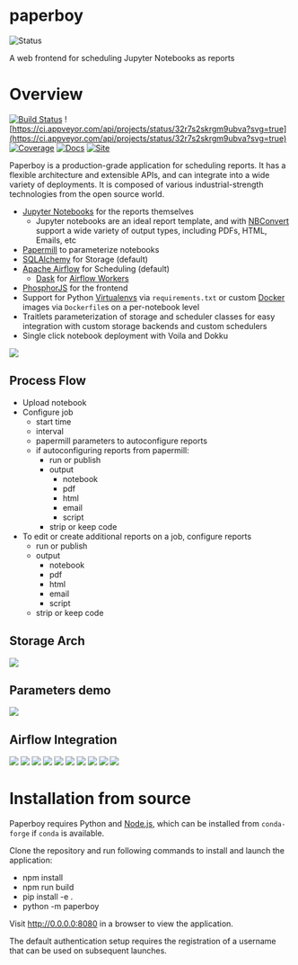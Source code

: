 # paperboy
![Status](https://img.shields.io/badge/Status-BETA%201-yellow.svg?&longCache=true&style=for-the-badge)

A web frontend for scheduling Jupyter Notebooks as reports


# Overview

[![Build Status](https://travis-ci.org/timkpaine/paperboy.svg?branch=master)](https://travis-ci.org/timkpaine/paperboy)
![https://ci.appveyor.com/api/projects/status/32r7s2skrgm9ubva?svg=true](https://ci.appveyor.com/api/projects/status/32r7s2skrgm9ubva?svg=true)
[![Coverage](https://codecov.io/gh/timkpaine/paperboy/branch/master/graph/badge.svg)](https://codecov.io/gh/timkpaine/paperboy)
[![Docs](https://img.shields.io/readthedocs/paperboy.svg)](https://paperboy.readthedocs.io)
[![Site](https://img.shields.io/badge/Site--grey.svg?colorB=FFFFFF)](https://paperboy-jp.herokuapp.com/)

Paperboy is a production-grade application for scheduling reports. It has a flexible architecture and extensible APIs, and can integrate into a wide variety of deployments. It is composed of various industrial-strength technologies from the open source world.

- [Jupyter Notebooks](https://jupyter.org/documentation) for the reports themselves
    - Jupyter notebooks are an ideal report template, and with [NBConvert](https://github.com/jupyter/nbconvert) support a wide variety of output types, including PDFs, HTML, Emails, etc
- [Papermill](https://github.com/nteract/papermill) to parameterize notebooks
- [SQLAlchemy](https://www.sqlalchemy.org) for Storage (default)
- [Apache Airflow](https://airflow.apache.org) for Scheduling (default)
    - [Dask](https://dask.org) for [Airflow Workers](https://airflow.readthedocs.io/en/stable/howto/executor/use-dask.html)
- [PhosphorJS](https://phosphorjs.github.io) for the frontend
- Support for Python [Virtualenvs](https://virtualenv.pypa.io/en/stable/) via `requirements.txt` or custom [Docker](https://www.docker.com) images via `Dockerfile`s on a per-notebook level
- Traitlets parameterization of storage and scheduler classes for easy integration with custom storage backends and custom schedulers
- Single click notebook deployment with Voila and Dokku



![](https://raw.githubusercontent.com/timkpaine/paperboy/master/docs/img/ss.png)


## Process Flow
- Upload notebook
- Configure job
    - start time
    - interval
    - papermill parameters to autoconfigure reports
    - if autoconfiguring reports from papermill:
        - run or publish
        - output
            - notebook
            - pdf
            - html
            - email
            - script
        - strip or keep code
- To edit or create additional reports on a job, configure reports
    - run or publish
    - output
        - notebook
        - pdf
        - html
        - email
        - script
    - strip or keep code

## Storage Arch
![](https://raw.githubusercontent.com/timkpaine/paperboy/master/docs/img/arch.png)

## Parameters demo
![](https://raw.githubusercontent.com/timkpaine/paperboy/master/docs/img/demo.gif)

## Airflow Integration
![](https://raw.githubusercontent.com/timkpaine/paperboy/master/docs/img/notebook.png)
![](https://raw.githubusercontent.com/timkpaine/paperboy/master/docs/img/job.png)
![](https://raw.githubusercontent.com/timkpaine/paperboy/master/docs/img/reports.png)
![](https://raw.githubusercontent.com/timkpaine/paperboy/master/docs/img/dag.png)
![](https://raw.githubusercontent.com/timkpaine/paperboy/master/docs/img/dag_init.png)
![](https://raw.githubusercontent.com/timkpaine/paperboy/master/docs/img/dag_papermill.png)
![](https://raw.githubusercontent.com/timkpaine/paperboy/master/docs/img/dag_nbconvert.png)
![](https://raw.githubusercontent.com/timkpaine/paperboy/master/docs/img/dag_cleanup.png)
![](https://raw.githubusercontent.com/timkpaine/paperboy/master/docs/img/dag_out.png)
![](https://raw.githubusercontent.com/timkpaine/paperboy/master/docs/img/reports_demo.png)


# Installation from source

Paperboy requires Python and [Node.js](https://nodejs.org), which can be installed from `conda-forge` if `conda` is available.

Clone the repository and run following commands to install and launch the
application:

- npm install
- npm run build
- pip install -e .
- python -m paperboy

Visit http://0.0.0.0:8080 in a browser to view the application.

The default authentication setup requires the registration of a username that
can be used on subsequent launches.
